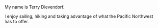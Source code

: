 My name is Terry Dievendorf.

I enjoy sailing, hiking and taking advantage of what the Pacific Northwest has to offer.


